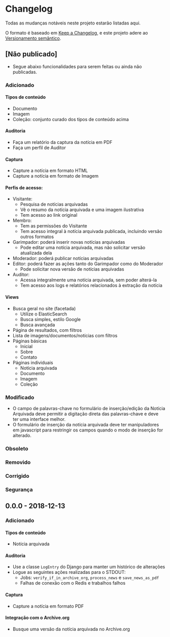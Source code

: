 # Changelog

Todas as mudanças notáveis neste projeto estarão listadas aqui.

O formato é baseado em [Keep a Changelog](https://keepachangelog.com/en/1.0.0/),
e este projeto adere ao [Versionamento semântico](https://semver.org/spec/v2.0.0.html).

## [Não publicado]
- Segue abaixo funcionalidades para serem feitas ou ainda não publicadas.

### Adicionado

#### Tipos de conteúdo
- Documento
- Imagem
- Coleção: conjunto curado dos tipos de conteúdo acima

#### Auditoria
- Faça um relatório da captura da notícia em PDF
- Faça um perfil de Auditor

#### Captura
- Capture a notícia em formato HTML
- Capture a notícia em formato de Imagem


#### Perfis de acesso:
- Visitante:
  - Pesquisa de notícias arquivadas
  - Vê o resumo da notícia arquivada e uma imagem ilustrativa
  - Tem acesso ao link original
- Membro:
  - Tem as permissões do Visitante
  - Tem acesso integral à notícia arquivada publicada, incluindo versão outros formatos
- Garimpador: poderá inserir novas notícias arquivadas
  - Pode editar uma notícia arquivada, mas não solicitar versão atualizada dela
- Moderador: poderá publicar notícias arquivadas
- Editor: poderá fazer as ações tanto do Garimpador como do Moderador
  - Pode solicitar nova versão de notícias arquivadas
- Auditor:
  - Acessa integralmente uma notícia arquivada, sem poder alterá-la
  - Tem acesso aos logs e relatórios relacionados à extração da notícia

#### Views
- Busca geral no site (facetada)
  - Utilize o ElasticSearch
  - Busca simples, estilo Google
  - Busca avançada
- Página de resultados, com filtros
- Lista de imagens/documentos/notícias com filtros
- Páginas básicas
  -  Inicial
  -  Sobre
  -  Contato
- Páginas individuais
  - Notícia arquivada
  - Documento
  - Imagem
  - Coleção

### Modificado
- O campo de palavras-chave no formulário de inserção/edição da Notícia Arquivada deve permitir a digitação direta das
  palavras-chave e deve ter uma interface melhor.
- O formulário de inserção da notícia arquivada deve ter manipuladores em javascript para restringir os campos quando o
  modo de inserção for alterado.

### Obsoleto

### Removido

### Corrigido

### Segurança

## 0.0.0 - 2018-12-13
### Adicionado

#### Tipos de conteúdo
- Notícia arquivada

#### Auditoria
- Use a classe `LogEntry` do Django para manter um histórico de alterações
- Logue as seguintes ações realizadas para o STDOUT:
  - Jobs: `verify_if_in_archive_org`, `process_news` e `save_news_as_pdf`
  - Falhas de conexão com o Redis e trabalhos falhos

#### Captura
- Capture a notícia em formato PDF

#### Integração com o Archive.org
- Busque uma versão da notícia arquivada no Archive.org